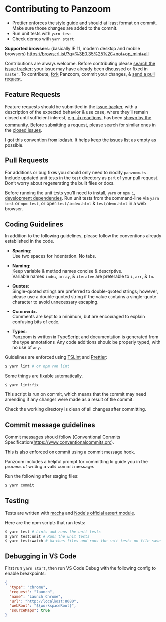 # Contributing to Panzoom

- Prettier enforces the style guide and should at least format on commit. Make sure those changes are added to the commit.
- Run unit tests with `yarn test`
- Check demos with `yarn start`

**Supported browsers**: (basically IE 11, modern desktop and mobile browsers) https://browserl.ist/?q=%3E0.35%25%2C+not+op_mini+all

Contributions are always welcome. Before contributing please [search the issue tracker](https://github.com/timmywil/panzoom/issues); your issue
may have already been discussed or fixed in `master`. To contribute,
[fork](https://help.github.com/articles/fork-a-repo/) Panzoom, commit your changes,
& [send a pull request](https://help.github.com/articles/using-pull-requests/).

## Feature Requests

Feature requests should be submitted in the
[issue tracker](https://github.com/timmywil/panzoom/issues), with a description of
the expected behavior & use case, where they’ll remain closed until sufficient interest,
[e.g. :+1: reactions](https://help.github.com/articles/about-discussions-in-issues-and-pull-requests/),
has been [shown by the community](https://github.com/timmywil/panzoom/issues?q=label%3A%22votes+needed%22+sort%3Areactions-%2B1-desc).
Before submitting a request, please search for similar ones in the
[closed issues](https://github.com/timmywil/panzoom/issues?q=is%3Aissue+is%3Aclosed+label%3Aenhancement).

I got this convention from [lodash](https://github.com/lodash/lodash). It helps keep the issues list as empty as possible.

## Pull Requests

For additions or bug fixes you should only need to modify `panzoom.ts`. Include
updated unit tests in the `test` directory as part of your pull request. Don’t
worry about regenerating the built files or docs.

Before running the unit tests you’ll need to install, `yarn` or `npm i`,
[development dependencies](https://docs.npmjs.com/files/package.json#devdependencies).
Run unit tests from the command-line via `yarn test` or `npm test`, or open `test/index.html` &
`test/demo.html` in a web browser.

## Coding Guidelines

In addition to the following guidelines, please follow the conventions already
established in the code.

- **Spacing**:<br>
  Use two spaces for indentation. No tabs.

- **Naming**:<br>
  Keep variable & method names concise & descriptive.<br>
  Variable names `index`, `array`, & `iteratee` are preferable to
  `i`, `arr`, & `fn`.

- **Quotes**:<br>
  Single-quoted strings are preferred to double-quoted strings; however,
  please use a double-quoted string if the value contains a single-quote
  character to avoid unnecessary escaping.

- **Comments**:<br>
  Comments are kept to a minimum, but are encouraged to explain confusing bits of code.

- **Types**:<br>
  Panzoom is written in TypeScript and documentation is generated from the type annotations.
  Any code additions should be properly typed, with no use of `any`.

Guidelines are enforced using [TSLint](https://github.com/palantir/tslint) and [Prettier](https://github.com/prettier/prettier):

```bash
$ yarn lint # or npm run lint
```

Some things are fixable automatically.

```bash
$ yarn lint:fix
```

This script is run on commit, which means that the commit may need amending if any changes were made as a result of the commit.

Check the working directory is clean of all changes after committing.

## Commit message guidelines

Commit messages should follow [Conventional Commits Specification(https://www.conventionalcommits.org).

This is also enforced on commit using a commit message hook.

Panzoom includes a helpful prompt for committing to guide you in the process of writing a valid commit message.

Run the following after staging files:

```bash
$ yarn commit
```

## Testing

Tests are written with [mocha](https://mochajs.org/) and [Node's official assert module](https://nodejs.org/api/assert.html#assert_assert).

Here are the npm scripts that run tests:

```bash
$ yarn test # Lints and runs the unit tests
$ yarn test:unit # Runs the unit tests
$ yarn test:watch # Watches files and runs the unit tests on file save
```

## Debugging in VS Code

First run `yarn start`, then run VS Code Debug with the following config to enable breakpoints:

```json
{
  "type": "chrome",
  "request": "launch",
  "name": "Launch Chrome",
  "url": "http://localhost:8080",
  "webRoot": "${workspaceRoot}",
  "sourceMaps": true
}
```
